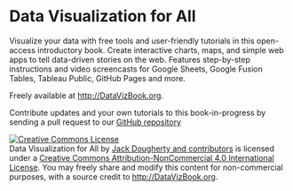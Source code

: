 # Data Visualization for All
Visualize your data with free tools and user-friendly tutorials in this open-access introductory book. Create interactive charts, maps, and simple web apps to tell data-driven stories on the web. Features step-by-step instructions and video screencasts for Google Sheets, Google Fusion Tables, Tableau Public, GitHub Pages and more.

Freely available at http://DataVizBook.org.

Contribute updates and your own tutorials to this book-in-progress by sending a pull request to our [GitHub repository](https://github.com/jackdougherty/datavizbook)

<a rel="license" href="http://creativecommons.org/licenses/by-nc/4.0/"><img alt="Creative Commons License" style="border-width:0" src="https://i.creativecommons.org/l/by-nc/4.0/88x31.png" /></a><br /><span xmlns:dct="http://purl.org/dc/terms/" property="dct:title">Data Visualization for All</span> by <a xmlns:cc="http://creativecommons.org/ns#" href="http://datavizbook.org" property="cc:attributionName" rel="cc:attributionURL">Jack Dougherty and contributors</a> is licensed under a <a rel="license" href="http://creativecommons.org/licenses/by-nc/4.0/">Creative Commons Attribution-NonCommercial 4.0 International License</a>.
You may freely share and modify this content for non-commercial purposes, with a source credit to http://DataVizBook.org.


